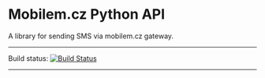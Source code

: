 Mobilem.cz Python API
=====================

A library for sending SMS via mobilem.cz gateway.

--------
Build status: [![Build Status](https://travis-ci.org/netman92/mobilem_cz.svg?branch=master)](https://travis-ci.org/netman92/mobilem_cz)

--------
